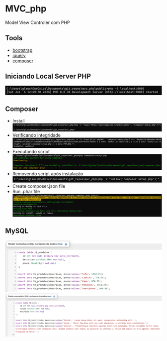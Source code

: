 # MVC_php
Model View Controler com PHP

## Tools
- [bootstrap](https://getbootstrap.com/)  
- [jquery](https://releases.jquery.com/)  
- [composer](https://getcomposer.org/)  

## Iniciando Local Server PHP
![alt text](imgs/assets/image.png)

## Composer
- Install  
![alt text](imgs/assets/image-1.png)  
- Verificando integridade  
![alt text](imgs/assets/image-2.png)  
- Executando script
![alt text](imgs/assets/image-3.png)  
- Removendo script após instalação  
![alt text](imgs/assets/image-4.png)  
- Create composer.json file  
- Run .phar file  
![alt text](imgs/assets/image-5.png)

## MySQL
![alt text](imgs/assets/image-6.png)  
![alt text](imgs/assets/image-7.png)  
